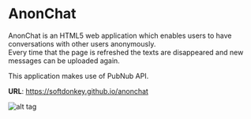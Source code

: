 # AnonChat
  
AnonChat is an HTML5 web application which enables users to have conversations with other users anonymously.<BR>
Every time that the page is refreshed the texts are disappeared and new messages can be uploaded again.

This application makes use of PubNub API.

<b>URL</b>: https://softdonkey.github.io/anonchat<br>

![alt tag](https://raw.githubusercontent.com/softdonkey/anonchat/master/screenshot.png)
